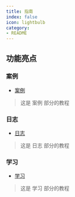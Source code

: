 ```yaml
---
title: 指南
index: false
icon: lightbulb
category:
- README
---
```


## 功能亮点

### 案例

- [案例](demo)

> 这是 案例 部分的教程

### 日志

- [日志](logs)

> 这是 日志 部分的教程

### 学习

- [学习](study)

> 这是 学习 部分的教程